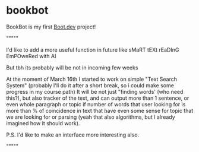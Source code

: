 # bookbot

BookBot is my first [Boot.dev](https://www.boot.dev) project!



"""""

I'd like to add a more useful function in future like sMaRT tEXt rEaDInG EmPOweRed with AI

But tbh its probably will be not in incoming few weeks

At the moment of March 16th I started to work on simple "Text Search System" (probably I'll do it after a short break, so i could make some progress in my course path)
It will be not just "finding words' (who need this?), but also tracker of the text, 
and can output more than 1 sentence, or even whole paragraph or topic if number of words that user looking for is more than % of coincidence in text that have even some sense
for topic that we are looking for or parsing (yeah that also algorithms, but I already imagined how it should work).


P.S.
I'd like to make an interface more interesting also.

"""""